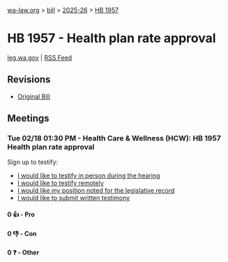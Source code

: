 [wa-law.org](/) > [bill](/bill/) > [2025-26](/bill/2025-26/) > [HB 1957](/bill/2025-26/hb/1957/)

# HB 1957 - Health plan rate approval
[leg.wa.gov](https://app.leg.wa.gov/billsummary?BillNumber=1957&Year=2025&Initiative=false) | [RSS Feed](./rss.xml)

## Revisions
* [Original Bill](1/)

## Meetings
### Tue 02/18 01:30 PM - Health Care & Wellness (HCW): HB 1957 Health plan rate approval
Sign up to testify:
* [I would like to testify in person during the hearing](https://app.leg.wa.gov/csi/Testifier/Add?chamber=House&mId=32810&aId=164430&caId=25951&tId=1)
* [I would like to testify remotely](https://app.leg.wa.gov/csi/Testifier/Add?chamber=House&mId=32810&aId=164430&caId=25951&tId=2)
* [I would like my position noted for the legislative record](https://app.leg.wa.gov/csi/Testifier/Add?chamber=House&mId=32810&aId=164430&caId=25951&tId=3)
* [I would like to submit written testimony](https://app.leg.wa.gov/csi/Testifier/Add?chamber=House&mId=32810&aId=164430&caId=25951&tId=4)

#### 0 👍 - Pro

#### 0 👎 - Con

#### 0 ❓ - Other

